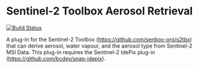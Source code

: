 Sentinel-2 Toolbox Aerosol Retrieval
====================================
[![Build Status](https://travis-ci.org/bcdev/s2tbx-aerosol-retrieval.svg?branch=master)](https://travis-ci.org/bcdev/s2tbx-aerosol-retrieval)

A plug-in for the Sentinel-2 Toolbox (https://github.com/senbox-org/s2tbx) that can derive aerosol, water vapour, and 
the aerosol type from Sentinel-2 MSI Data. This plug-in requires the Sentinel-2 IdePix plug-in 
(https://github.com/bcdev/snap-idepix).